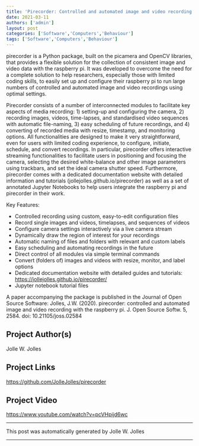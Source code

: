```yaml
---
title: 'Pirecorder: Controlled and automated image and video recording with the raspberry pi'
date: 2021-03-11
authors: ['admin']
layout: post
categories: ['Software','Computers','Behaviour']
tags: ['Software','Computers','Behaviour']
---
```

pirecorder is a Python package, built on the picamera and OpenCV libraries, that provides a flexible solution for the collection of consistent image and video data with the raspberry pi. It was developed to overcome the need for a complete solution to help researchers, especially those with limited coding skills, to easily set up and configure their raspberry pi to run large numbers of controlled and automated image and video recordings using optimal settings.

Pirecorder consists of a number of interconnected modules to facilitate key aspects of media recording: 1) setting-up and configuring the camera, 2) recording images, videos, time-lapses, and standardised video sequences with automatic file-naming, 3) easy scheduling of future recordings, and 4) converting of recorded media with resize, timestamp, and monitoring options. All functionalities are designed to make it very straightforward, even for users with limited coding experience, to configure, initiate, schedule, and convert recordings. In particular, pirecorder offers interactive streaming functionalities to facilitate users in positioning and focusing the camera, selecting the desired white-balance and other image parameters using trackbars, and set the ideal camera shutter speed. Furthermore, pirecorder comes with a dedicated documentation website with detailed information and tutorials (jollejolles.github.io/pirecorder) as well as a set of annotated Jupyter Notebooks to help users integrate the raspberry pi and pirecorder in their work.

Key Features:
- Controlled recording using custom, easy-to-edit configuration files
- Record single images and videos, timelapses, and sequences of videos
- Configure camera settings interactively via a live camera stream
- Dynamically draw the region of interest for your recordings
- Automatic naming of files and folders with relevant and custom labels
- Easy scheduling and automating recordings in the future
- Direct control of all modules via simple terminal commands
- Convert (folders of) images and videos with resize, monitor, and label options
- Dedicated documentation website with detailed guides and tutorials: https://jollejolles.github.io/pirecorder/
- Jupyter notebook tutorial files

A paper accompanying the package is published in the Journal of Open Source Software: Jolles, J.W. (2020). pirecorder: controlled and automated image and video recording with the raspberry pi. J. Open Source Softw. 5, 2584. doi: 10.21105/joss.02584
## Project Author(s)
Jolle W. Jolles
## Project Links
https://github.com/JolleJolles/pirecorder
## Project Video
https://www.youtube.com/watch?v=pcVHpijd6wc
***
This post was automatically generated by
Jolle W. Jolles
***
